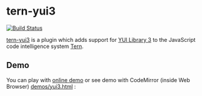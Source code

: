 # tern-yui3

[![Build Status](https://secure.travis-ci.org/angelozerr/tern-yui3.png)](http://travis-ci.org/angelozerr/tern-yui3)

[tern-yui3](https://github.com/angelozerr/tern-yui3) is a plugin which adds support for [YUI Library 3](https://github.com/yui/yui3) to the JavaScript code intelligence system [Tern](http://ternjs.net/).

## Demo

You can play with [online demo](http://demo-angelozerr.rhcloud.com/CodeMirror-Java/yui3.html) or see demo with CodeMirror (inside Web Browser) [demos/yui3.html](https://github.com/angelozerr/tern-yui3/blob/master/demos/yui3.html) :
